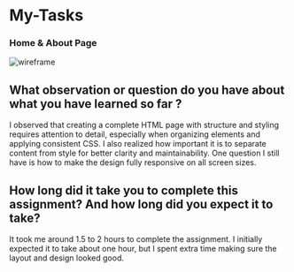 # My-Tasks
### Home & About Page
![wireframe](./wireframe.jpg)

## What observation or question do you have about what you have learned so far ?

I observed that creating a complete HTML page with structure and styling requires attention to detail, especially when organizing elements and applying consistent CSS. I also realized how important it is to separate content from style for better clarity and maintainability. One question I still have is how to make the design fully responsive on all screen sizes.

## How long did it take you to complete this assignment? And how long did you expect it to take?

It took me around 1.5 to 2 hours to complete the assignment. I initially expected it to take about one hour, but I spent extra time making sure the layout and design looked good.